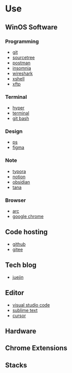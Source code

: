 # Use

## WinOS Software

### Programming

- [git]()
- [sourcetree](https://www.sourcetreeapp.com/)
- [postman]()
- [insomnia]()
- [wireshark](https://www.wireshark.org/)
- [xshell]()
- [xftp]()

### Terminal

- [hyper](https://hyper.is/)
- [terminal]()
- [git bash]()

### Design

- [ps]()
- [figma]()

### Note

- [typora]()
- [notion]()
- [obsidian]()
- [tana]()

### Browser

- [arc]()
- [google chrome]()

## Code hosting

- [github]()
- [gitee]()

## Tech blog

- [juejin]()


## Editor

- [visual studio code](https://code.visualstudio.com/) 
- [sublime text](https://www.sublimetext.com/)
- [cursor](https://www.cursor.com/)

## Hardware


## Chrome Extensions

## Stacks


